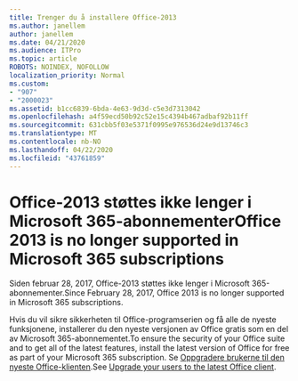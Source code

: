```yaml
---
title: Trenger du å installere Office-2013
ms.author: janellem
author: janellem
ms.date: 04/21/2020
ms.audience: ITPro
ms.topic: article
ROBOTS: NOINDEX, NOFOLLOW
localization_priority: Normal
ms.custom:
- "907"
- "2000023"
ms.assetid: b1cc6839-6bda-4e63-9d3d-c5e3d7313042
ms.openlocfilehash: a4f59ecd50b92c52e15c4394b467adbaf92b11ff
ms.sourcegitcommit: 631cbb5f03e5371f0995e976536d24e9d13746c3
ms.translationtype: MT
ms.contentlocale: nb-NO
ms.lasthandoff: 04/22/2020
ms.locfileid: "43761859"
---
```

# <a name="office-2013-is-no-longer-supported-in-microsoft-365-subscriptions"></a><span data-ttu-id="b8493-102">Office-2013 støttes ikke lenger i Microsoft 365-abonnementer</span><span class="sxs-lookup"><span data-stu-id="b8493-102">Office 2013 is no longer supported in Microsoft 365 subscriptions</span></span>

<span data-ttu-id="b8493-103">Siden februar 28, 2017, Office-2013 støttes ikke lenger i Microsoft 365-abonnementer.</span><span class="sxs-lookup"><span data-stu-id="b8493-103">Since February 28, 2017, Office 2013 is no longer supported in Microsoft 365 subscriptions.</span></span>
  
<span data-ttu-id="b8493-104">Hvis du vil sikre sikkerheten til Office-programserien og få alle de nyeste funksjonene, installerer du den nyeste versjonen av Office gratis som en del av Microsoft 365-abonnementet.</span><span class="sxs-lookup"><span data-stu-id="b8493-104">To ensure the security of your Office suite and to get all of the latest features, install the latest version of Office for free as part of your Microsoft 365 subscription.</span></span> <span data-ttu-id="b8493-105">Se [Oppgradere brukerne til den nyeste Office-klienten](https://docs.microsoft.com/office365/admin/setup/upgrade-users-to-latest-office-client).</span><span class="sxs-lookup"><span data-stu-id="b8493-105">See [Upgrade your users to the latest Office client](https://docs.microsoft.com/office365/admin/setup/upgrade-users-to-latest-office-client).</span></span>
  